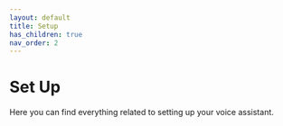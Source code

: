 ```yaml
---
layout: default
title: Setup
has_children: true
nav_order: 2
---
```


# Set Up

Here you can find everything related to setting up your voice assistant.


